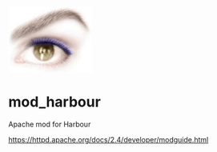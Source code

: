 [![](https://github.com/FiveTechSoft/screenshots/blob/master/fweye.jpg?raw=true)](http://www.fivetechsoft.com "FiveTech Software")

# mod_harbour
Apache mod for Harbour

https://httpd.apache.org/docs/2.4/developer/modguide.html
